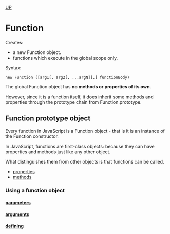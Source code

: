 [UP](../index.md)

# Function
Creates:
- a new Function object.  
-  functions which execute in the global scope only.

Syntax:

	new Function ([arg1[, arg2[, ...argN]],] functionBody)

The global Function object has **no methods or properties of its own**.  

However, since it is a function itself, it does inherit some methods and properties through the prototype chain from Function.prototype.

## Function prototype object
Every function in JavaScript is a Function object - that is it is an instance of the Function constructor.  

In JavaScript, functions are first-class objects: because they can have properties and methods just like any other object.  

What distinguishes them from other objects is that functions can be called.

- [properties](./inst-props.md)
- [methods](./inst-meth.md)

### Using a function object
#### [parameters](./params.md)
#### [arguments](./args.md)
#### [defining](./def.md)
